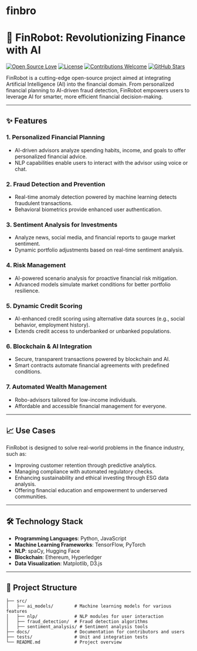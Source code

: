 # finbro

# 🚀 FinRobot: Revolutionizing Finance with AI

[![Open Source Love](https://badges.frapsoft.com/os/v1/open-source.svg?v=103)](https://github.com/AI4Finance-Foundation/FinRobot)
[![License](https://img.shields.io/github/license/AI4Finance-Foundation/FinRobot)](./LICENSE)
[![Contributions Welcome](https://img.shields.io/badge/contributions-welcome-brightgreen.svg?style=flat)](#-contributing)
[![GitHub Stars](https://img.shields.io/github/stars/AI4Finance-Foundation/FinRobot)](https://github.com/AI4Finance-Foundation/FinRobot/stargazers)

FinRobot is a cutting-edge open-source project aimed at integrating Artificial Intelligence (AI) into the financial domain. From personalized financial planning to AI-driven fraud detection, FinRobot empowers users to leverage AI for smarter, more efficient financial decision-making.

---

## ✨ Features

### 1. **Personalized Financial Planning**
- AI-driven advisors analyze spending habits, income, and goals to offer personalized financial advice.
- NLP capabilities enable users to interact with the advisor using voice or chat.

### 2. **Fraud Detection and Prevention**
- Real-time anomaly detection powered by machine learning detects fraudulent transactions.
- Behavioral biometrics provide enhanced user authentication.

### 3. **Sentiment Analysis for Investments**
- Analyze news, social media, and financial reports to gauge market sentiment.
- Dynamic portfolio adjustments based on real-time sentiment analysis.

### 4. **Risk Management**
- AI-powered scenario analysis for proactive financial risk mitigation.
- Advanced models simulate market conditions for better portfolio resilience.

### 5. **Dynamic Credit Scoring**
- AI-enhanced credit scoring using alternative data sources (e.g., social behavior, employment history).
- Extends credit access to underbanked or unbanked populations.

### 6. **Blockchain & AI Integration**
- Secure, transparent transactions powered by blockchain and AI.
- Smart contracts automate financial agreements with predefined conditions.

### 7. **Automated Wealth Management**
- Robo-advisors tailored for low-income individuals.
- Affordable and accessible financial management for everyone.

---

## 📈 Use Cases

FinRobot is designed to solve real-world problems in the finance industry, such as:
- Improving customer retention through predictive analytics.
- Managing compliance with automated regulatory checks.
- Enhancing sustainability and ethical investing through ESG data analysis.
- Offering financial education and empowerment to underserved communities.

---

## 🛠 Technology Stack

- **Programming Languages**: Python, JavaScript
- **Machine Learning Frameworks**: TensorFlow, PyTorch
- **NLP**: spaCy, Hugging Face
- **Blockchain**: Ethereum, Hyperledger
- **Data Visualization**: Matplotlib, D3.js

---

## 📂 Project Structure

```plaintext
├── src/
│   ├── ai_models/        # Machine learning models for various features
│   ├── nlp/              # NLP modules for user interaction
│   ├── fraud_detection/  # Fraud detection algorithms
│   ├── sentiment_analysis/ # Sentiment analysis tools
├── docs/                 # Documentation for contributors and users
├── tests/                # Unit and integration tests
└── README.md             # Project overview
